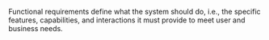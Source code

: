 
Functional requirements define what the system should do, i.e., the specific features, capabilities, and interactions it must provide to meet user and business needs. 